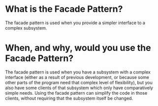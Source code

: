 # What is the Facade Pattern?

The facade pattern is used when you provide a simpler interface to a complex subsystem.

# When, and why, would you use the Facade Pattern?

The facade pattern is used when you have a subsystem with a complex interface (either as a result of previous
development, or because some other parts of the program need that complex level of flexibility), but you also have
some clients of that subsystem which only have comparatively simple needs. Using the facade pattern can simplify the
code in those clients, without requiring that the subsystem itself be changed.